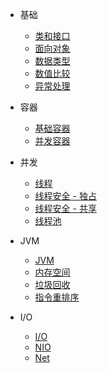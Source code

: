 - 基础

  - [类和接口](javase/基础/类和接口.md)
  - [面向对象](javase/基础/面向对象.md)
  - [数据类型](javase/基础/数据类型.md)
  - [数值比较](javase/基础/数值比较.md)
  - [异常处理](javase/基础/异常处理.md)

- 容器

  - [基础容器](javase/容器/基础容器.md)
  - [并发容器](javase/容器/并发容器.md)

- 并发

  - [线程](javase/并发/线程.md)
  - [线程安全 - 独占](javase/并发/线程安全入门.md)
  - [线程安全 - 共享](javase/并发/线程安全进阶.md)
  - [线程池](javase/并发/线程池.md)

- JVM

  - [JVM](javase/JVM/JVM介绍.md)
  - [内存空间](javase/JVM/JVM内存空间.md)
  - [垃圾回收](javase/JVM/JVM垃圾回收.md)
  - [指令重排序](javase/JVM/JVM指令重排序.md)

- I/O

  - [I/O](javase/IO/IO.md)
  - [NIO](javase/IO/NIO.md)
  - [Net](javase/IO/net.md)
